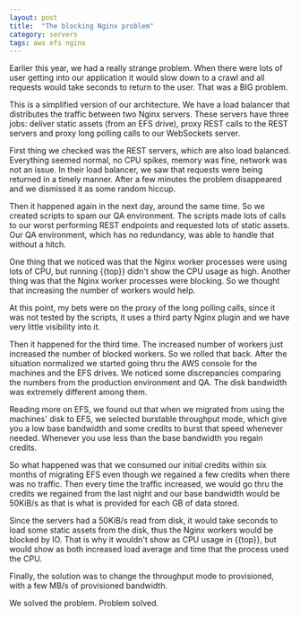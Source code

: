 ```yaml
---
layout: post
title:  "The blocking Nginx problem"
category: servers
tags: aws efs nginx
---
```


Earlier this year, we had a really strange problem.
When there were lots of user getting into our application it would slow down to
a crawl and all requests would take seconds to return to the user. That was a BIG
problem.

This is a simplified version of our architecture. We have a load balancer
that distributes the traffic between two Nginx servers. These servers have three
jobs: deliver static assets (from an EFS drive), proxy REST calls to the REST
servers and proxy long polling calls to our WebSockets server.

First thing we checked was the REST servers, which are also load balanced.
Everything seemed normal, no CPU spikes, memory was fine, network was not an
issue. In their load balancer, we saw that requests were being returned in a
timely manner. After a few minutes the problem disappeared and we dismissed it
as some random hiccup.

Then it happened again in the next day, around the same time. So we created
scripts to spam our QA environment. The scripts made lots of calls to our worst
performing REST endpoints and requested lots of static assets. Our QA
environment, which has no redundancy, was able to handle that without a hitch.

One thing that we noticed was that the Nginx worker processes were using lots of
CPU, but running {{top}} didn't show the CPU usage as high. Another thing was
that the Nginx worker processes were blocking. So we thought that increasing the
number of workers would help.

At this point, my bets were on the proxy of the long polling calls,
since it was not tested by the scripts, it uses a third party Nginx plugin and
we have very little visibility into it.

Then it happened for the third time. The increased number of workers just
increased the number of blocked workers. So we rolled that back. After the
situation normalized we started going thru the AWS console for the machines and
the EFS drives. We noticed some discrepancies comparing the numbers from the
production environment and QA. The disk bandwidth was extremely different among
them.

Reading more on EFS, we found out that when we migrated from using the machines'
disk to EFS, we selected burstable throughput mode, which give you a low base
bandwidth and some credits to burst that speed whenever needed. Whenever you
use less than the base bandwidth you regain credits.

So what happened was that we consumed our initial credits within six months of
migrating EFS even though we regained a few credits when there was no traffic.
Then every time the traffic increased, we would go thru the credits we regained
from the last night and our base bandwidth would be 50KiB/s as that is what is
provided for each GB of data stored.

Since the servers had a 50KiB/s read from disk, it would take seconds to load
some static assets from the disk, thus the Nginx workers would be blocked by IO.
That is why it wouldn't show as CPU usage in {{top}}, but would show as both
increased load average and time that the process used the CPU.

Finally, the solution was to change the throughput mode to provisioned, with a
few MB/s of provisioned bandwidth.

We solved the problem. Problem solved.
